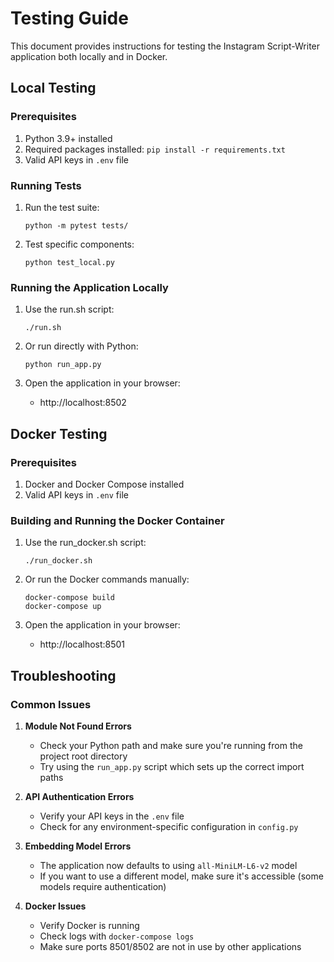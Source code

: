 # Testing Guide

This document provides instructions for testing the Instagram Script-Writer application both locally and in Docker.

## Local Testing

### Prerequisites

1. Python 3.9+ installed
2. Required packages installed: `pip install -r requirements.txt`
3. Valid API keys in `.env` file

### Running Tests

1. Run the test suite:

   ```
   python -m pytest tests/
   ```

2. Test specific components:
   ```
   python test_local.py
   ```

### Running the Application Locally

1. Use the run.sh script:

   ```
   ./run.sh
   ```

2. Or run directly with Python:

   ```
   python run_app.py
   ```

3. Open the application in your browser:
   - http://localhost:8502

## Docker Testing

### Prerequisites

1. Docker and Docker Compose installed
2. Valid API keys in `.env` file

### Building and Running the Docker Container

1. Use the run_docker.sh script:

   ```
   ./run_docker.sh
   ```

2. Or run the Docker commands manually:

   ```
   docker-compose build
   docker-compose up
   ```

3. Open the application in your browser:
   - http://localhost:8501

## Troubleshooting

### Common Issues

1. **Module Not Found Errors**

   - Check your Python path and make sure you're running from the project root directory
   - Try using the `run_app.py` script which sets up the correct import paths

2. **API Authentication Errors**

   - Verify your API keys in the `.env` file
   - Check for any environment-specific configuration in `config.py`

3. **Embedding Model Errors**

   - The application now defaults to using `all-MiniLM-L6-v2` model
   - If you want to use a different model, make sure it's accessible (some models require authentication)

4. **Docker Issues**
   - Verify Docker is running
   - Check logs with `docker-compose logs`
   - Make sure ports 8501/8502 are not in use by other applications

